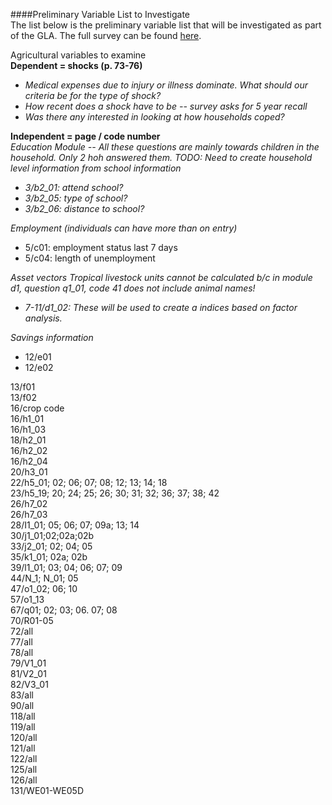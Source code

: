 ####Preliminary Variable List to Investigate  
The list below is the preliminary variable list that will be investigated as part of the GLA.  The full survey can be found [here][1].  

Agricultural variables to examine  
__Dependent = shocks (p. 73-76)__   
* *Medical expenses due to injury or illness dominate. What should our criteria be for the type of shock?*  
* *How recent does a shock have to be -- survey asks for 5 year recall*
* *Was there any interested in looking at how households coped?*  

__Independent =  page / code number__    
*Education Module -- All these questions are mainly towards children in the household. Only 2 hoh answered them.* 
*TODO: Need to create household level information from school information*     
* *3/b2_01: attend school?*   
* *3/b2_05: type of school?*    
* *3/b2_06: distance to school?*  

*Employment (individuals can have more than on entry)*  
* 5/c01: employment status last 7 days   
* 5/c04: length of unemployment

*Asset vectors* 
*Tropical livestock units cannot be calculated b/c in module d1, question q1_01, code 41 does not include animal names!*
* *7-11/d1_02: These will be used to create a indices based on factor analysis.*  

*Savings information*
* 12/e01    
* 12/e02
 
13/f01  
13/f02  
16/crop code  
16/h1_01  
16/h1_03  
18/h2_01  
16/h2_02  
16/h2_04  
20/h3_01  
22/h5_01; 02; 06; 07; 08; 12; 13; 14; 18  
23/h5_19; 20; 24; 25; 26; 30; 31; 32; 36; 37; 38; 42  
26/h7_02  
26/h7_03  
28/I1_01; 05; 06; 07; 09a; 13; 14  
30/j1_01;02;02a;02b  
33/j2_01; 02; 04; 05  
35/k1_01; 02a; 02b  
39/l1_01; 03; 04; 06; 07; 09  
44/N_1; N_01; 05  
47/o1_02; 06; 10  
57/o1_13  
67/q01; 02; 03; 06. 07; 08  
70/R01-05  
72/all  
77/all  
78/all  
79/V1_01  
81/V2_01  
82/V3_01  
83/all  
90/all  
118/all  
119/all  
120/all  
121/all  
122/all  
125/all  
126/all  
131/WE01-WE05D   

[1]: http://www.usaid.gov/opengov/developer/datasets/bangladesh-integrated-household-survery-dataset.zip  

